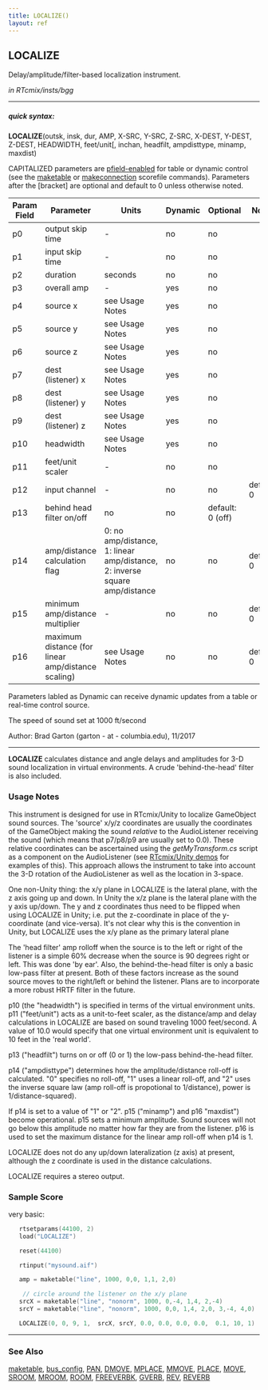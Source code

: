 ```yaml
---
title: LOCALIZE()
layout: ref
---
```


## LOCALIZE

Delay/amplitude/filter-based localization instrument.

*in RTcmix/insts/bgg*  
  

-----

##### quick syntax:

**LOCALIZE**(outsk, insk, dur, AMP, X-SRC, Y-SRC, Z-SRC, X-DEST, Y-DEST,
Z-DEST, HEADWIDTH, feet/unit\[, inchan, headfilt, ampdisttype, minamp,
maxdist)

CAPITALIZED parameters are [pfield-enabled](pfield-enabled.html) for
table or dynamic control (see the
[maketable](../scorefile/maketable.html) or
[makeconnection](../scorefile/makeconnection.html) scorefile
commands). Parameters after the \[bracket\] are optional and default to
0 unless otherwise noted.


Param Field	| Parameter | Units | Dynamic | Optional | Notes
----------- | --------- | ----- | -------- | --------- | ---------
p0 | output skip time |  -  | no | no | 
p1 | input skip time |  -  | no | no | 
p2 | duration |  seconds  | no | no | 
p3 | overall amp |  -  | yes | no | 
p4 | source x | see Usage Notes | yes | no | 
p5 | source y | see Usage Notes | yes | no | 
p6 | source z | see Usage Notes | yes | no | 
p7 | dest (listener) x |  see Usage Notes | yes | no |  | 
p8 | dest (listener) y |  see Usage Notes | yes | no |  | 
p9 | dest (listener) z |  see Usage Notes | yes | no |  | 
p10 | headwidth | see Usage Notes | yes | no | 
p11 | feet/unit scaler |  -  | no | no | 
p12 | input channel |  -  | no | no | default: 0
p13 | behind head filter on/off | no | no | default: 0 (off) |
p14 | amp/distance calculation flag | 0: no amp/distance, 1: linear amp/distance, 2: inverse square amp/distance | no | no | default: 0 |
p15 | minimum amp/distance multiplier |  -  | no | no | default: 0 
p16 | maximum distance (for linear amp/distance scaling) | see Usage Notes | no | no | default: 0 | 

Parameters labled as Dynamic can receive dynamic updates from a table or real-time control source.

The speed of sound set at 1000 ft/second

Author: Brad Garton (garton - at - columbia.edu), 11/2017

  

-----

  
**LOCALIZE** calculates distance and angle delays and amplitudes for 3-D
sound localization in virtual environments. A crude 'behind-the-head'
filter is also included.

### Usage Notes

This instrument is designed for use in RTcmix/Unity to localize
GameObject sound sources. The 'source' x/y/z coordinates are usually the
coordinates of the GameObject making the sound *relative* to the
AudioListener receiving the sound (which means that p7/p8/p9 are usually
set to 0.0). These relative coordinates can be ascertained using the
*getMyTransform.cs* script as a component on the AudioListener (see
[RTcmix/Unity
demos](https://sites.music.columbia.edu/cmc/courses/g6610/fall2017/syl.html)
for examples of this). This approach allows the instrument to take into
account the 3-D rotation of the AudioListener as well as the location in
3-space.

One non-Unity thing: the x/y plane in LOCALIZE is the lateral plane,
with the z axis going up and down. In Unity the x/z plane is the lateral
plane with the y axis up/down. The y and z coordinates thus need to be
flipped when using LOCALIZE in Unity; i.e. put the z-coordinate in place
of the y-coordinate (and vice-versa). It's not clear why this is the
convention in Unity, but LOCALIZE uses the x/y plane as the primary
lateral plane

The 'head filter' amp rolloff when the source is to the left or right of
the listener is a simple 60% decrease when the source is 90 degrees
right or left. This was done 'by ear'. Also, the behind-the-head filter
is only a basic low-pass filter at present. Both of these factors
increase as the sound source moves to the right/left or behind the
listener. Plans are to incorporate a more robust HRTF filter in the
future.

p10 (the "headwidth") is specified in terms of the virtual environment
units. p11 ("feet/unit") acts as a unit-to-feet scaler, as the
distance/amp and delay calculations in LOCALIZE are based on sound
traveling 1000 feet/second. A value of 10.0 would specify that one
virtual environment unit is equivalent to 10 feet in the 'real world'.

p13 ("headfilt") turns on or off (0 or 1) the low-pass behind-the-head
filter.

p14 ("ampdisttype") determines how the amplitude/distance roll-off is
calculated. "0" specifies no roll-off, "1" uses a linear roll-off, and
"2" uses the inverse square law (amp roll-off is propotional to
1/distance), power is 1/distance-squared).

If p14 is set to a value of "1" or "2". p15 ("minamp") and p16
"maxdist") become operational. p15 sets a minimum amplitude. Sound
sources will not go below this amplitude no matter how far they are from
the listener. p16 is used to set the maximum distance for the linear amp
roll-off when p14 is 1.

LOCALIZE does not do any up/down lateralization (z axis) at present,
although the z coordinate is used in the distance calculations.

LOCALIZE requires a stereo output.

### Sample Score

very basic:

```cpp
   rtsetparams(44100, 2)
   load("LOCALIZE")

   reset(44100)

   rtinput("mysound.aif")

   amp = maketable("line", 1000, 0,0, 1,1, 2,0)

    // circle around the listener on the x/y plane
   srcX = maketable("line", "nonorm", 1000, 0,-4, 1,4, 2,-4)
   srcY = maketable("line", "nonorm", 1000, 0,0, 1,4, 2,0, 3,-4, 4,0)

   LOCALIZE(0, 0, 9, 1,  srcX, srcY, 0.0, 0.0, 0.0, 0.0,  0.1, 10, 1)
```

  

-----

### See Also

[maketable](../scorefile/maketable.html),
[bus\_config](../scorefile/bus_config.html), [PAN](PAN.html),
[DMOVE](DMOVE.html), [MPLACE](MPLACE.html), [MMOVE](MMOVE.html),
[PLACE](PLACE.html), [MOVE](MOVE.html), [SROOM](SROOM.html),
[MROOM](MROOM.html), [ROOM](ROOM.html), [FREEVERBK](FREEVERB.html),
[GVERB](GVERB.html), [REV](REV.html), [REVERB](REVERBIT.html)
